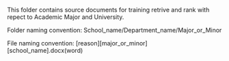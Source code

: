 This folder contains source documents for training retrive and rank with repect to Academic Major and University.

Folder naming convention: School_name/Department_name/Major_or_Minor

File naming convention: [reason][major_or_minor][school_name].docx(word) 

